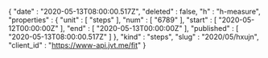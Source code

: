 {
  "date" : "2020-05-13T08:00:00.517Z",
  "deleted" : false,
  "h" : "h-measure",
  "properties" : {
    "unit" : [ "steps" ],
    "num" : [ "6789" ],
    "start" : [ "2020-05-12T00:00:00Z" ],
    "end" : [ "2020-05-13T00:00:00Z" ],
    "published" : [ "2020-05-13T08:00:00.517Z" ]
  },
  "kind" : "steps",
  "slug" : "2020/05/hxujn",
  "client_id" : "https://www-api.jvt.me/fit"
}
